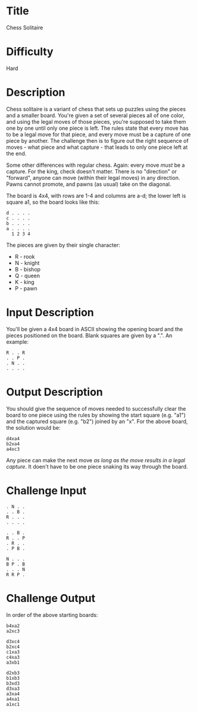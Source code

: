# Title

Chess Solitaire

# Difficulty

Hard

# Description

Chess solitaire is a variant of chess that sets up puzzles using the pieces and a smaller board. You're given a set of several pieces all of one color, and using the legal moves of those pieces, you're supposed to take them one by one until only one piece is left. The rules state that every move has to be a legal move for that piece, and every move must be a capture of one piece by another. The challenge then is to figure out the right sequence of moves - what piece and what capture - that leads to only one piece left at the end.

Some other differences with regular chess. Again: every move *must* be a capture. For the king, check doesn't matter. There is no "direction" or "forward", anyone can move (within their legal moves) in any direction. Pawns cannot promote, and pawns (as usual) take on the diagonal. 

The board is 4x4, with rows are 1-4 and columns are a-d; the lower left is square a1, so the board looks like this:
    
    d . . . .
    c . . . .
    b . . . .
    a . . . .
      1 2 3 4

The pieces are given by their single character:

- R - rook
- N - knight
- B - bishop
- Q - queen
- K - king
- P - pawn

# Input Description

You'll be given a 4x4 board in ASCII showing the opening board and the pieces positioned on the board. Blank squares are given by a ".". An example:

    R . . R
    . . P .
    . N . . 
    . . . .

# Output Description

You should give the sequence of moves needed to successfully clear the board to one piece using the rules by showing the start square (e.g. "a1") and the captured square (e.g. "b2") joined by an "x". For the above board, the solution would be:

    d4xa4
    b2xa4
    a4xc3
	
Any piece can make the next move *as long as the move results in a legal capture*. It doen't have to be one piece snaking its way through the board.

# Challenge Input

    . N . .
    . . B .
    R . . .
    . . . .

    . . B .
    R . . P
    . R . .
    . P B .

    N . . .
    B P . B
    . . . N
    R R P .
	

# Challenge Output

In order of the above starting boards:

    b4xa2
    a2xc3

    d3xc4
    b2xc4
    c1xa3
    c4xa3
    a3xb1

    d2xb3
    b1xb3
    b3xd3
    d3xa3
    a3xa4
    a4xa1
    a1xc1
